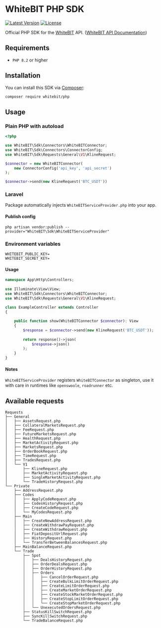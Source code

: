 # WhiteBIT PHP SDK

[![Latest Version](https://img.shields.io/packagist/v/whitebit/php.svg)](https://packagist.org/packages/your-vendor/your-sdk)
[![License](https://img.shields.io/github/license/whitebit/php.svg)](LICENSE)

Official PHP SDK for the [WhiteBIT](https://whitebit.com/) API. ([WhiteBIT API Documentation](docs.whitebit.com))

## Requirements
* `PHP 8.2` or higher

## Installation

You can install this SDK via [Composer](https://getcomposer.org/):

```bash
composer require whitebit/php
```

## Usage

### Plain PHP with autoload
```php
<?php

use WhiteBIT\Sdk\Connectors\WhiteBITConnector;
use WhiteBIT\Sdk\Connectors\ConnectorConfig;
use WhiteBIT\Sdk\Requests\General\V1\KlineRequest;

$connector = new WhiteBITConnector(
    new ConnectorConfig('api_key', 'api_secret')
);

$connector->send(new KlineRequest('BTC_USDT'))
```

### Laravel
Package automatically injects `WhiteBITServiceProvider.php` into your app.

#### Publish config
```shell
php artisan vendor:publish --provider="WhiteBIT\Sdk\WhiteBITServiceProvider"
```

### Environment variables
```dotenv
WHITEBIT_PUBLIC_KEY=
WHITEBIT_SECRET_KEY=
```

#### Usage
```php
namespace App\Http\Controllers;
 
use Illuminate\View\View;
use WhiteBIT\Sdk\Connectors\WhiteBITConnector;
use WhiteBIT\Sdk\Requests\General\V1\KlineRequest;
 
class ExampleController extends Controller
{

    public function show(WhiteBITConnector $connector): View
    {
        $response = $connector->send(new KlineRequest('BTC_USDT'));
    
        return response()->json(
            $response->json()
        );
    }
}
```

#### Notes
`WhiteBITServiceProvider` registers `WhiteBITConnector` as singleton, use it with care in runtimes like `openswoole`, `roadrunner` etc.

## Available requests

```
Requests
├── General
│   ├── AssetsRequest.php
│   ├── CollateralMarketsRequest.php
│   ├── FeeRequest.php
│   ├── FutureMarketsRequest.php
│   ├── HealthRequest.php
│   ├── MarketActivityRequest.php
│   ├── MarketsRequest.php
│   ├── OrderBookRequest.php
│   ├── TimeRequest.php
│   ├── TradesRequest.php
│   └── V1
│       ├── KlineRequest.php
│       ├── MarketActivityRequest.php
│       ├── SingleMarketActivityRequest.php
│       └── TradeHistoryRequest.php
└── Private
    ├── AddressRequest.php
    ├── Codes
    │   ├── ApplyCodeRequest.php
    │   ├── CodesHistoryRequest.php
    │   ├── CreateCodeRequest.php
    │   └── MyCodesRequest.php
    ├── Main
    │   ├── CreateNewAddressRequest.php
    │   ├── CreateWithdrawPayRequest.php
    │   ├── CreateWithdrawRequest.php
    │   ├── FiatDepositUrlRequest.php
    │   ├── HistoryRequest.php
    │   └── TransferBetweenBalancesRequest.php
    ├── MainBalanceRequest.php
    └── Trade
        ├── Spot
        │   ├── DealsHistoryRequest.php
        │   ├── OrderDealsRequest.php
        │   ├── OrderHistoryRequest.php
        │   ├── Orders
        │   │   ├── CancelOrderRequest.php
        │   │   ├── CreateBulkLimitOrderRequest.php
        │   │   ├── CreateLimitOrderRequest.php
        │   │   ├── CreateMarketOrderRequest.php
        │   │   ├── CreateStockMarketOrderRequest.php
        │   │   ├── CreateStopLimitOrderRequest.php
        │   │   └── CreateStopMarketOrderRequest.php
        │   └── UnexecutedOrdersRequest.php
        ├── StatusKillSwitchRequest.php
        ├── SyncKillSwitchRequest.php
        └── TradeBalanceRequest.php
```